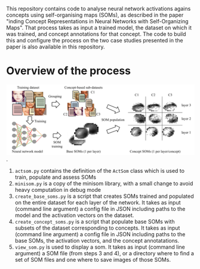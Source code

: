 
This repository contains code to analyse neural network activations agains concepts using self-organising maps (SOMs), as described in the paper "inding Concept Representations
in Neural Networks with Self-Organizing Maps". That process takes as input a trained model, the dataset on which it was trained, and concept annotations for that concept.
The code to build this and configure the process on the two case studies presented in the paper is also available in this repository.

# Overview of the process

![overview of the process](imgs/overview.png "overview of the process").


 1. `actsom.py` contains the definition of the `ActSom` class which is used to train, populate and assess SOMs
 2. `minisom.py` is a copy of the minisom library, with a small change to avoid heavy computation in debug mode
 3. `create_base_soms.py` is a script that creates SOMs trained and populated on the entire dataset for each layer of the network. It takes as input (command line argument) a config file in JSON including paths to the model and the activation vectors on the dataset.
 4. `create_concept_soms.py` is a script that populate base SOMs with subsets of the dataset corresponding to concepts. It takes as input (command line argument) a config file in JSON including paths to the base SOMs, the activation vectors, and the concept annotatations.
 5. `view_som.py` is used to display a som. It takes as input (command line argument) a SOM file (from steps 3 and 4), or a directory where to find a set of SOM files and one where to save images of those SOMs.

